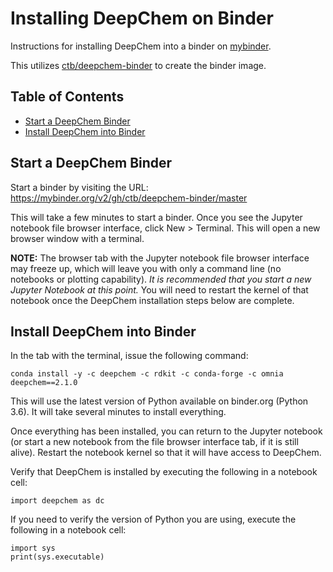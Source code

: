# Installing DeepChem on Binder

Instructions for installing DeepChem into a
binder on [mybinder](https://mybinder.org/).

This utilizes [ctb/deepchem-binder](https://github.com/ctb/deepchem-binder)
to create the binder image.

## Table of Contents

* [Start a DeepChem Binder](#start-a-deepchem-binder)
* [Install DeepChem into Binder](#install-deepchem-into-binder)

## Start a DeepChem Binder

Start a binder by visiting the URL: 
<https://mybinder.org/v2/gh/ctb/deepchem-binder/master>

This will take a few minutes to start a binder.
Once you see the Jupyter notebook file browser 
interface, click New > Terminal. This will open 
a new browser window with a terminal.

**NOTE:** The browser tab with the Jupyter 
notebook file browser interface may freeze up, 
which will leave you with only a command line
(no notebooks or plotting capability). _It is 
recommended that you start a new Jupyter Notebook
at this point._ You will need to restart the kernel 
of that notebook once the DeepChem installation steps
below are complete.

## Install DeepChem into Binder

In the tab with the terminal, issue the following command:

```
conda install -y -c deepchem -c rdkit -c conda-forge -c omnia deepchem==2.1.0
```

This will use the latest version of Python available
on binder.org (Python 3.6). It will take several minutes
to install everything.

Once everything has been installed, you can return
to the Jupyter notebook (or start a new notebook from
the file browser interface tab, if it is still alive).
Restart the notebook kernel so that it will have access
to DeepChem.

Verify that DeepChem is installed by executing the 
following in a notebook cell:

```
import deepchem as dc
```

If you need to verify the version of Python you are
using, execute the following in a notebook cell:

```
import sys
print(sys.executable)
```



